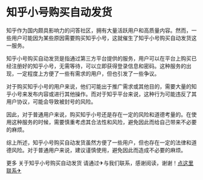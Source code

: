 # 知乎小号购买自动发货

知乎作为国内颇具影响力的问答社区，拥有大量活跃用户和高质量内容。然而，一些用户可能因为某些原因需要购买知乎小号，这就催生了知乎小号购买自动发货这一服务。

知乎小号购买自动发货是指通过第三方平台提供的服务，用户可以在平台上购买已经注册好的知乎小号，无需等待，可以立即获得登录信息和密码。这种服务的出现，一定程度上方便了一些有需求的用户，但也引发了一些争议。

对于购买知乎小号的用户来说，他们可能出于推广需求或其他目的，需要大量的知乎小号来发布内容或进行其他操作。而对于知乎平台来说，这种行为可能违反了其用户协议，可能会导致被封号的风险。

因此，对于普通用户来说，购买知乎小号还是存在一定的风险和道德考量的。在使用这种服务的时候，需要慎重考虑其合法性和风险，避免因此而给自己带来不必要的麻烦。

综上所述，知乎小号购买自动发货虽然方便了一些用户，但也存在一定的法律和道德风险。对于普通用户来说，建议谨慎使用，避免因此而造成不必要的麻烦。

更多 关于知乎小号购买自动发货 请通过✈与我们联系，感谢阅读，谢谢！[点这里联系✈](https://ss.k02.cc)